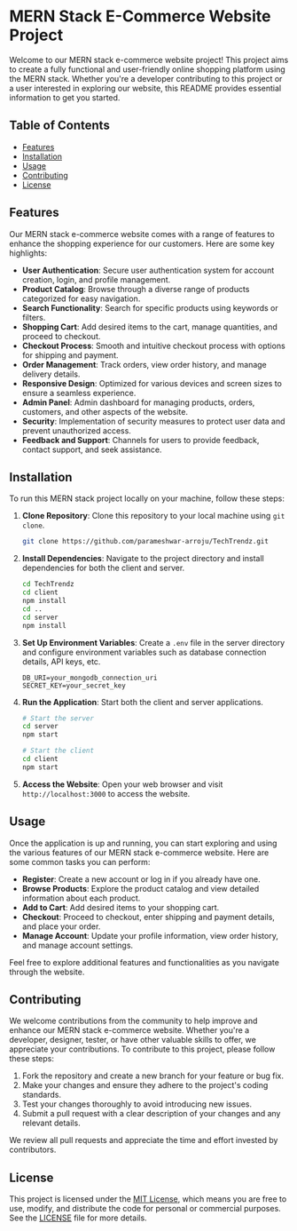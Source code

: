 # MERN Stack E-Commerce Website Project

Welcome to our MERN stack e-commerce website project! This project aims to create a fully functional and user-friendly online shopping platform using the MERN stack. Whether you're a developer contributing to this project or a user interested in exploring our website, this README provides essential information to get you started.

## Table of Contents

- [Features](#features)
- [Installation](#installation)
- [Usage](#usage)
- [Contributing](#contributing)
- [License](#license)

## Features

Our MERN stack e-commerce website comes with a range of features to enhance the shopping experience for our customers. Here are some key highlights:

- **User Authentication**: Secure user authentication system for account creation, login, and profile management.
- **Product Catalog**: Browse through a diverse range of products categorized for easy navigation.
- **Search Functionality**: Search for specific products using keywords or filters.
- **Shopping Cart**: Add desired items to the cart, manage quantities, and proceed to checkout.
- **Checkout Process**: Smooth and intuitive checkout process with options for shipping and payment.
- **Order Management**: Track orders, view order history, and manage delivery details.
- **Responsive Design**: Optimized for various devices and screen sizes to ensure a seamless experience.
- **Admin Panel**: Admin dashboard for managing products, orders, customers, and other aspects of the website.
- **Security**: Implementation of security measures to protect user data and prevent unauthorized access.
- **Feedback and Support**: Channels for users to provide feedback, contact support, and seek assistance.

## Installation

To run this MERN stack project locally on your machine, follow these steps:

1. **Clone Repository**: Clone this repository to your local machine using `git clone`.

   ```bash
   git clone https://github.com/parameshwar-arroju/TechTrendz.git
   ```

2. **Install Dependencies**: Navigate to the project directory and install dependencies for both the client and server.

   ```bash
   cd TechTrendz
   cd client
   npm install
   cd ..
   cd server
   npm install
   ```

3. **Set Up Environment Variables**: Create a `.env` file in the server directory and configure environment variables such as database connection details, API keys, etc.

   ```plaintext
   DB_URI=your_mongodb_connection_uri
   SECRET_KEY=your_secret_key
   ```

4. **Run the Application**: Start both the client and server applications.

   ```bash
   # Start the server
   cd server
   npm start

   # Start the client
   cd client
   npm start
   ```

5. **Access the Website**: Open your web browser and visit `http://localhost:3000` to access the website.

## Usage

Once the application is up and running, you can start exploring and using the various features of our MERN stack e-commerce website. Here are some common tasks you can perform:

- **Register**: Create a new account or log in if you already have one.
- **Browse Products**: Explore the product catalog and view detailed information about each product.
- **Add to Cart**: Add desired items to your shopping cart.
- **Checkout**: Proceed to checkout, enter shipping and payment details, and place your order.
- **Manage Account**: Update your profile information, view order history, and manage account settings.

Feel free to explore additional features and functionalities as you navigate through the website.

## Contributing

We welcome contributions from the community to help improve and enhance our MERN stack e-commerce website. Whether you're a developer, designer, tester, or have other valuable skills to offer, we appreciate your contributions. To contribute to this project, please follow these steps:

1. Fork the repository and create a new branch for your feature or bug fix.
2. Make your changes and ensure they adhere to the project's coding standards.
3. Test your changes thoroughly to avoid introducing new issues.
4. Submit a pull request with a clear description of your changes and any relevant details.

We review all pull requests and appreciate the time and effort invested by contributors.

## License

This project is licensed under the [MIT License](LICENSE), which means you are free to use, modify, and distribute the code for personal or commercial purposes. See the [LICENSE](LICENSE) file for more details.
